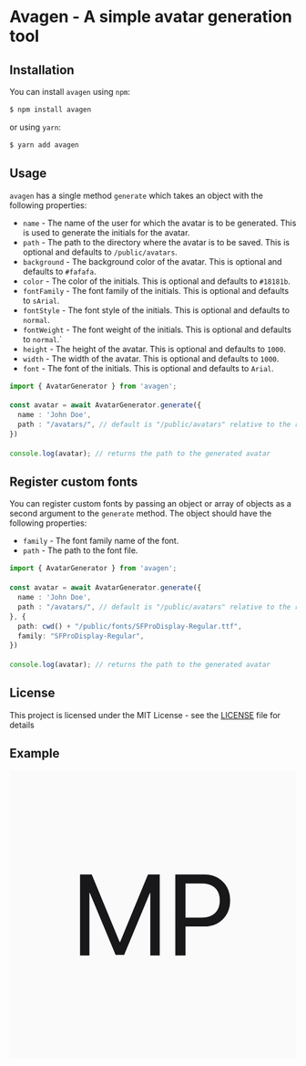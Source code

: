 # Avagen - A simple avatar generation tool

## Installation

You can install `avagen` using `npm`:

```bash
$ npm install avagen
```
or using `yarn`:

```bash
$ yarn add avagen
```

## Usage

`avagen` has a single method `generate` which takes an object with the following properties:

- `name` - The name of the user for which the avatar is to be generated. This is used to generate the initials for the avatar.
- `path` - The path to the directory where the avatar is to be saved. This is optional and defaults to `/public/avatars`.
- `background` - The background color of the avatar. This is optional and defaults to `#fafafa`.
- `color` - The color of the initials. This is optional and defaults to `#18181b`.
- `fontFamily` - The font family of the initials. This is optional and defaults to `sArial`.
- `fontStyle` - The font style of the initials. This is optional and defaults to `normal`.
- `fontWeight` - The font weight of the initials. This is optional and defaults to `normal`.`
- `height` - The height of the avatar. This is optional and defaults to `1000`.
- `width` - The width of the avatar. This is optional and defaults to `1000`.
- `font` - The font of the initials. This is optional and defaults to `Arial`.



```ts
import { AvatarGenerator } from 'avagen';

const avatar = await AvatarGenerator.generate({
  name : 'John Doe',
  path : "/avatars/", // default is "/public/avatars" relative to the root directory
})

console.log(avatar); // returns the path to the generated avatar
```

## Register custom fonts

You can register custom fonts by passing an object or array of objects as a second argument to the `generate` method. The object should have the following properties:

- `family` - The font family name of the font.
- `path` - The path to the font file.

```ts
import { AvatarGenerator } from 'avagen';

const avatar = await AvatarGenerator.generate({
  name : 'John Doe',
  path : "/avatars/", // default is "/public/avatars" relative to the root directory
}, {
  path: cwd() + "/public/fonts/SFProDisplay-Regular.ttf",
  family: "SFProDisplay-Regular",
})

console.log(avatar); // returns the path to the generated avatar
```

## License

This project is licensed under the MIT License - see the [LICENSE](LICENSE) file for details

## Example

![Avatar example](assets/avatar.png)